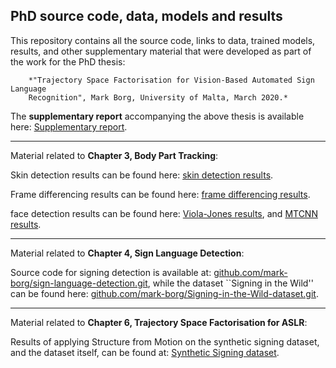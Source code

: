 
## PhD source code, data, models and results

This repository contains all the source code, links to data, trained models, results, and other
supplementary material that were developed as part of the work for the PhD thesis: 
		
		*"Trajectory Space Factorisation for Vision-Based Automated Sign Language
		Recognition", Mark Borg, University of Malta, March 2020.*

The **supplementary report** accompanying the above thesis is available here: [Supplementary report](https://drive.google.com/open?id=1NUgVn98tGKCQokzE3jDwo4wKFMBiSrhO).



--------------

Material related to **Chapter 3, Body Part Tracking**:

Skin detection results can be found here: [skin detection results](https://drive.google.com/open?id=1PzurIahlbbQuw5zsjTNamhMsSd_yzECf).

Frame differencing results can be found here: [frame differencing results](https://drive.google.com/open?id=1gF7gN3V-5aJs6wJlvFf5BFaNDqale3yk).

face detection results can be found here: [Viola-Jones results](https://drive.google.com/open?id=13dlfWHnUAw1L3AQCERVvyy02IRoyWfbw), and [MTCNN results](https://drive.google.com/open?id=1rjb7mdpuZL9GAltc1t4_e-Sucw5P6QeD).



--------------

Material related to **Chapter 4, Sign Language Detection**:

Source code for signing detection is available at: [github.com/mark-borg/sign-language-detection.git](https://github.com/mark-borg/sign-language-detection.git), 
while the dataset ``Signing in the Wild'' can be found here: [github.com/mark-borg/Signing-in-the-Wild-dataset.git](https://github.com/mark-borg/Signing-in-the-Wild-dataset.git).



--------------

Material related to **Chapter 6, Trajectory Space Factorisation for ASLR**:

Results of applying Structure from Motion on the synthetic signing dataset, and the dataset itself, can be found at: [Synthetic Signing dataset](https://drive.google.com/open?id=1U0RwNAKTSnOI2ClrXZQz6ZuBXtJ773_B).





